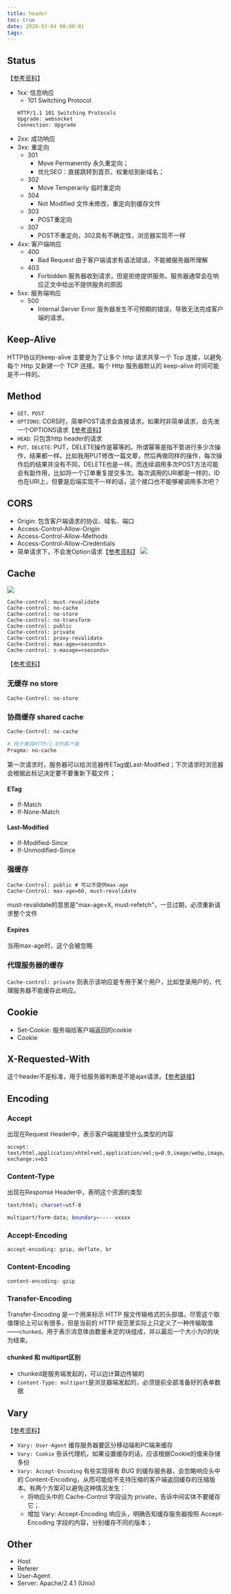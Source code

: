 ```yaml
---
title: header
toc: true
date: 2020-03-04 00:00:01
tags:
---
```


## Status
【[参考资料](https://developer.mozilla.org/zh-CN/docs/Web/HTTP/Status)】
* 1xx: 信息响应
  * 101 Switching Protocol
  ```
  HTTP/1.1 101 Switching Protocols
  Upgrade: websocket
  Connection: Upgrade
  ```
* 2xx: 成功响应
* 3xx: 重定向
  * 301
    * Move Permanently 永久重定向；
    * 优化SEO：直接跳转到首页，权重给到新域名；
  * 302
    * Move Temperarily 临时重定向
  * 304
    * Not Modified 文件未修改，重定向到缓存文件
  * 303
    * POST重定向
  * 307
    * POST不重定向，302具有不确定性，浏览器实现不一样
* 4xx: 客户端响应
  * 400
    * Bad Request 由于客户端请求有语法错误，不能被服务器所理解
  * 403
    * Forbidden 服务器收到请求，但是拒绝提供服务。服务器通常会在响应正文中给出不提供服务的原因
* 5xx: 服务端响应
  * 500
    * Internal Server Error 服务器发生不可预期的错误，导致无法完成客户端的请求。



## Keep-Alive
HTTP协议的keep-alive 主要是为了让多个 http 请求共享一个 Tcp 连接，以避免每个 Http 又新建一个 TCP 连接。每个 Http 服务器默认的 keep-alive 时间可能是不一样的。


## Method
* `GET、POST`
* `OPTIONS`: CORS时，简单POST请求会直接请求，如果时非简单请求，会先发一个OPTIONS请求【[参考资料](http://www.ruanyifeng.com/blog/2016/04/cors.html)】
* `HEAD`: 只包含http header的请求
* `PUT、DELETE`: PUT，DELETE操作是幂等的。所谓幂等是指不管进行多少次操作，结果都一样。比如我用PUT修改一篇文章，然后再做同样的操作，每次操作后的结果并没有不同，DELETE也是一样。而连续调用多次POST方法可能会有副作用，比如将一个订单重复提交多次。每次调用的URI都是一样的，ID也在URI上，但要是后端实现不一样的话，这个接口也不能够被调用多次吧？


## CORS

* Origin: 包含客户端请求的协议、域名、端口
* Access-Control-Allow-Origin
* Access-Control-Allow-Methods
* Access-Control-Allow-Credentials
* 简单请求下，不会发Option请求【[参考资料](http://www.ruanyifeng.com/blog/2016/04/cors.html)】
![](/img/Snip20200304_22.png)



## Cache
![](/img/Snip20200304_23.png)

```
Cache-control: must-revalidate
Cache-control: no-cache
Cache-control: no-store
Cache-control: no-transform
Cache-control: public
Cache-control: private
Cache-control: proxy-revalidate
Cache-Control: max-age=<seconds>
Cache-control: s-maxage=<seconds>
```

【[参考资料](https://developer.mozilla.org/zh-CN/docs/Web/HTTP/Caching_FAQ)】

### 无缓存 no store
```
Cache-Control: no-store
```

### 协商缓存 shared cache
```sh
Cache-Control: no-cache

# 用于兼容HTTP/1.0的客户端
Pragma: no-cache
```
第一次请求时，服务器可以给浏览器传ETag或Last-Modified；下次请求时浏览器会根据此标记决定要不要重新下载文件；

#### ETag
* If-Match
* If-None-Match

#### Last-Modified
* If-Modified-Since
* If-Unmodified-Since


### 强缓存
```
Cache-Control: public # 可以不提供max-age
Cache-Control: max-age=60, must-revalidate
```
must-revalidate的意思是"max-age=X, must-refetch"，一旦过期，必须重新请求整个文件

#### Expires
当用max-age时，这个会被忽略


### 代理服务器的缓存
`Cache-control: private` 则表示该响应是专用于某个用户，比如登录用户的，代理服务器不能缓存此响应。



## Cookie
* Set-Cookie: 服务端给客户端返回的cookie
* Cookie


## X-Requested-With
这个header不是标准，用于给服务器判断是不是ajax请求。【[参考链接](https://www.zhihu.com/question/30795602)】


## Encoding
### Accept
出现在Request Header中，表示客户端能接受什么类型的内容
```
accept: text/html,application/xhtml+xml,application/xml;q=0.9,image/webp,image/apng,*/*;q=0.8,application/signed-exchange;v=b3
```

### Content-Type
出现在Response Header中，表明这个资源的类型
```sh
text/html; charset=utf-8

multipart/form-data; boundary=-----xxxxx
```

### Accept-Encoding
```
accept-encoding: gzip, deflate, br
```

### Content-Encoding
```
content-encoding: gzip
```

### Transfer-Encoding
Transfer-Encoding 是一个用来标示 HTTP 报文传输格式的头部值。尽管这个取值理论上可以有很多，但是当前的 HTTP 规范里实际上只定义了一种传输取值——`chunked`。用于表示消息体由数量未定的块组成，并以最后一个大小为0的块为结束。

#### chunked 和 multipart区别
* chunked是服务端发起的，可以边计算边传输的
* `Content-Type: multipart`是浏览器端发起的，必须提前全部准备好的表单数据




## Vary
【[参考资料](https://imququ.com/post/vary-header-in-http.html)】
* `Vary: User-Agent` 缓存服务器要区分移动端和PC端来缓存
* `Vary: Cookie` 告诉代理机，如果设置缓存的话，应该根据Cookie的值来存储多份
* `Vary: Accept-Encoding` 有些实现得有 BUG 的缓存服务器，会忽略响应头中的 Content-Encoding，从而可能给不支持压缩的客户端返回缓存的压缩版本。有两个方案可以避免这种情况发生：
  * 将响应头中的 Cache-Control 字段设为 private，告诉中间实体不要缓存它；
  * 增加 Vary: Accept-Encoding 响应头，明确告知缓存服务器按照 Accept-Encoding 字段的内容，分别缓存不同的版本；



## Other
* Host
* Referer
* User-Agent
* Server: Apache/2.4.1 (Unix)
